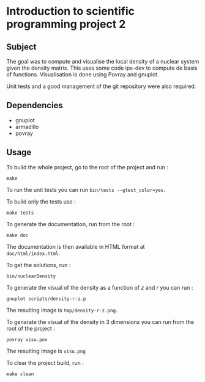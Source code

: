 # Introduction to scientific programming project 2

## Subject

The goal was to compute and visualise the local density of a nuclear system given the density matrix.
This uses some code ips-dev to compute de basis of functions. Visualisation is done using Povray and
gnuplot.

Unit tests and a good management of the git repository were also required.

## Dependencies

* gnuplot
* armadillo
* povray

## Usage

To build the whole project, go to the root of the project and run :

```
make
```

To run the unit tests you can run `bin/tests --gtest_color=yes`.

To build only the tests use :

```
make tests
```

To generate the documentation, run from the root :

```
make doc
```

The documentation is then available in HTML format at `doc/html/index.html`.

To get the solutions, run :

```
bin/nuclearDensity
```

To generate the visual of the density as a function of _z_ and _r_ you can run :

```
gnuplot scripts/density-r-z.p
```

The resulting image is `tmp/density-r-z.png`.

To genarate the visual of the density in 3 dimensions you can run from the root of the project :

```
povray visu.pov
```

The resulting image is `visu.png`

To clear the project build, run :

```
make clean
```